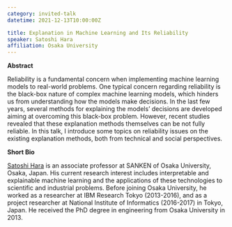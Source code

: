 ```yaml
---
category: invited-talk
datetime: 2021-12-13T10:00:00Z

title: Explanation in Machine Learning and Its Reliability
speaker: Satoshi Hara 
affiliation: Osaka University
---
```


**Abstract**

Reliability is a fundamental concern when implementing machine learning models to real-world problems. One typical concern regarding reliability is the black-box nature of complex machine learning models, which hinders us from understanding how the models make decisions. In the last few years, several methods for explaining the models’ decisions are developed aiming at overcoming this black-box problem. However, recent studies revealed that these explanation methods themselves can be not fully reliable. In this talk, I introduce some topics on reliability issues on the existing explanation methods, both from technical and social perspectives.

**Short Bio**

[Satoshi Hara](https://sites.google.com/site/sato9hara/) is an associate professor at SANKEN of Osaka University, Osaka, Japan. His current research interest includes interpretable and explainable machine learning and the applications of these technologies to scientific and industrial problems. Before joining Osaka University, he worked as a researcher at IBM Research Tokyo (2013-2016), and as a project researcher at  National Institute of Informatics (2016-2017) in Tokyo, Japan. He received the PhD degree in engineering from Osaka University in 2013.
